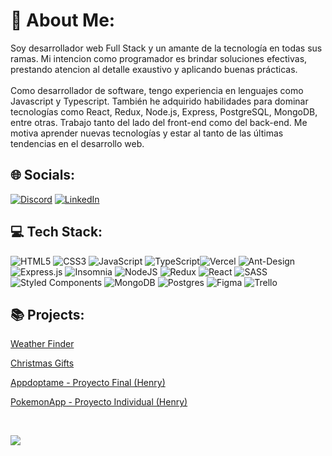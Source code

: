 # 💫 About Me:
Soy desarrollador web Full Stack y un amante de la tecnología en todas sus ramas. Mi intencion como programador es brindar soluciones efectivas, prestando atencion al detalle exaustivo y aplicando buenas prácticas.<br><br>Como desarrollador de software, tengo experiencia en lenguajes como Javascript y Typescript. También he adquirido habilidades para dominar tecnologías como React, Redux, Node.js, Express, PostgreSQL, MongoDB, entre otras. Trabajo tanto del lado del front-end como del back-end. Me motiva aprender nuevas tecnologías y estar al tanto de las últimas tendencias en el desarrollo web.


## 🌐 Socials:
[![Discord](https://img.shields.io/badge/Discord-%237289DA.svg?logo=discord&logoColor=white)](https://discord.gg/https://discord.gg/YDRf9C5b) [![LinkedIn](https://img.shields.io/badge/LinkedIn-%230077B5.svg?logo=linkedin&logoColor=white)](https://www.linkedin.com/in/matiaspecorale/) 

## 💻 Tech Stack:
![HTML5](https://img.shields.io/badge/html5-%23E34F26.svg?style=for-the-badge&logo=html5&logoColor=white) ![CSS3](https://img.shields.io/badge/css3-%231572B6.svg?style=for-the-badge&logo=css3&logoColor=white) ![JavaScript](https://img.shields.io/badge/javascript-%23323330.svg?style=for-the-badge&logo=javascript&logoColor=%23F7DF1E) ![TypeScript](https://img.shields.io/badge/typescript-%23007ACC.svg?style=for-the-badge&logo=typescript&logoColor=white)![Vercel](https://img.shields.io/badge/vercel-%23000000.svg?style=for-the-badge&logo=vercel&logoColor=white) ![Ant-Design](https://img.shields.io/badge/-AntDesign-%230170FE?style=for-the-badge&logo=ant-design&logoColor=white) ![Express.js](https://img.shields.io/badge/express.js-%23404d59.svg?style=for-the-badge&logo=express&logoColor=%2361DAFB) ![Insomnia](https://img.shields.io/badge/Insomnia-black?style=for-the-badge&logo=insomnia&logoColor=5849BE) ![NodeJS](https://img.shields.io/badge/node.js-6DA55F?style=for-the-badge&logo=node.js&logoColor=white) ![Redux](https://img.shields.io/badge/redux-%23593d88.svg?style=for-the-badge&logo=redux&logoColor=white) ![React](https://img.shields.io/badge/react-%2320232a.svg?style=for-the-badge&logo=react&logoColor=%2361DAFB) ![SASS](https://img.shields.io/badge/SASS-hotpink.svg?style=for-the-badge&logo=SASS&logoColor=white) ![Styled Components](https://img.shields.io/badge/styled--components-DB7093?style=for-the-badge&logo=styled-components&logoColor=white) ![MongoDB](https://img.shields.io/badge/MongoDB-%234ea94b.svg?style=for-the-badge&logo=mongodb&logoColor=white) ![Postgres](https://img.shields.io/badge/postgres-%23316192.svg?style=for-the-badge&logo=postgresql&logoColor=white) ![Figma](https://img.shields.io/badge/figma-%23F24E1E.svg?style=for-the-badge&logo=figma&logoColor=white) ![Trello](https://img.shields.io/badge/Trello-%23026AA7.svg?style=for-the-badge&logo=Trello&logoColor=white)


## 📚 Projects:

[Weather Finder](https://weather-finder-app.vercel.app/)

[Christmas Gifts](https://christmas-gifts-matiaspecorale.vercel.app/)

[Appdoptame - Proyecto Final (Henry)](https://github.com/matipeco/deployAppdoptame)

[PokemonApp - Proyecto Individual (Henry)](https://github.com/matipeco/PI-final-Pokemon)

<br/>

[![](https://visitcount.itsvg.in/api?id=matipeco&icon=0&color=0)](https://visitcount.itsvg.in)

<!-- Proudly created with GPRM ( https://gprm.itsvg.in ) -->
